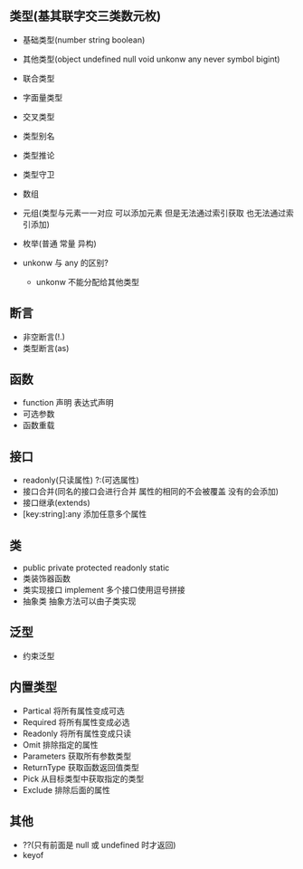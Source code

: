 ## 类型(基其联字交三类数元枚)

- 基础类型(number string boolean)
- 其他类型(object undefined null void unkonw any never symbol bigint)
- 联合类型
- 字面量类型
- 交叉类型
- 类型别名
- 类型推论
- 类型守卫
- 数组
- 元组(类型与元素一一对应 可以添加元素 但是无法通过索引获取 也无法通过索引添加)
- 枚举(普通 常量 异构)

- unkonw 与 any 的区别?
  - unkonw 不能分配给其他类型

## 断言

- 非空断言(!.)
- 类型断言(as)

## 函数

- function 声明 表达式声明
- 可选参数
- 函数重载

## 接口

- readonly(只读属性) ?:(可选属性)
- 接口合并(同名的接口会进行合并 属性的相同的不会被覆盖 没有的会添加)
- 接口继承(extends)
- [key:string]:any 添加任意多个属性

## 类

- public private protected readonly static
- 类装饰器函数
- 类实现接口 implement 多个接口使用逗号拼接
- 抽象类 抽象方法可以由子类实现

## 泛型

- 约束泛型

## 内置类型

- Partical 将所有属性变成可选
- Required 将所有属性变成必选
- Readonly 将所有属性变成只读
- Omit 排除指定的属性
- Parameters 获取所有参数类型
- ReturnType 获取函数返回值类型
- Pick 从目标类型中获取指定的类型
- Exclude 排除后面的属性

## 其他

- ??(只有前面是 null 或 undefined 时才返回)
- keyof
